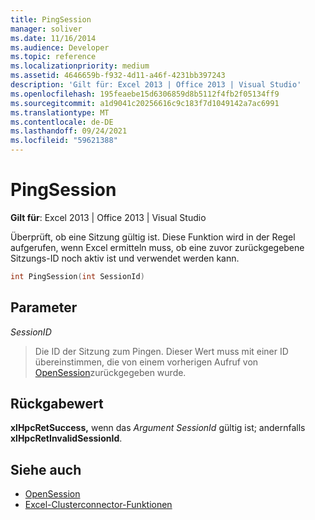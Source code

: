 ```yaml
---
title: PingSession
manager: soliver
ms.date: 11/16/2014
ms.audience: Developer
ms.topic: reference
ms.localizationpriority: medium
ms.assetid: 4646659b-f932-4d11-a46f-4231bb397243
description: 'Gilt für: Excel 2013 | Office 2013 | Visual Studio'
ms.openlocfilehash: 195feaebe15d6306859d8b5112f4fb2f05134ff9
ms.sourcegitcommit: a1d9041c20256616c9c183f7d1049142a7ac6991
ms.translationtype: MT
ms.contentlocale: de-DE
ms.lasthandoff: 09/24/2021
ms.locfileid: "59621388"
---
```

# <a name="pingsession"></a>PingSession

**Gilt für**: Excel 2013 | Office 2013 | Visual Studio 
  
Überprüft, ob eine Sitzung gültig ist. Diese Funktion wird in der Regel aufgerufen, wenn Excel ermitteln muss, ob eine zuvor zurückgegebene Sitzungs-ID noch aktiv ist und verwendet werden kann.
  
```cpp
int PingSession(int SessionId)
```

## <a name="parameters"></a>Parameter

_SessionID_
  
> Die ID der Sitzung zum Pingen. Dieser Wert muss mit einer ID übereinstimmen, die von einem vorherigen Aufruf von [OpenSession](opensession.md)zurückgegeben wurde.
    
## <a name="return-value"></a>Rückgabewert

**xlHpcRetSuccess,** wenn das  _Argument SessionId_ gültig ist; andernfalls **xlHpcRetInvalidSessionId**.
  
## <a name="see-also"></a>Siehe auch

- [OpenSession](opensession.md)
- [Excel-Clusterconnector-Funktionen](excel-cluster-connector-functions.md)

